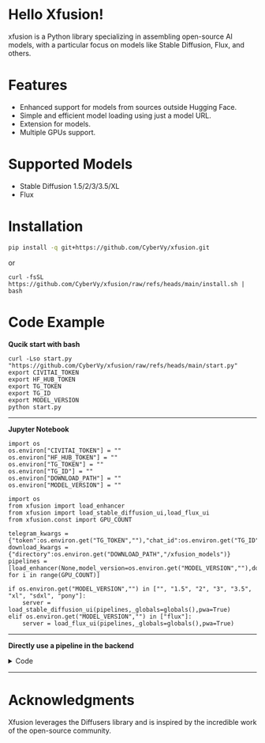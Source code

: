 # Hello Xfusion!
xfusion is a Python library specializing in assembling open-source AI models, with a particular focus on models like Stable Diffusion, Flux, and others.

# Features
- Enhanced support for models from sources outside Hugging Face.
- Simple and efficient model loading using just a model URL.
- Extension for models.
- Multiple GPUs support.

# Supported Models
- Stable Diffusion 1.5/2/3/3.5/XL
- Flux

# Installation
```bash
pip install -q git+https://github.com/CyberVy/xfusion.git
```
or
```
curl -fsSL https://github.com/CyberVy/xfusion/raw/refs/heads/main/install.sh | bash
```
# Code Example

**Qucik start with bash**
```
curl -Lso start.py "https://github.com/CyberVy/xfusion/raw/refs/heads/main/start.py"
export CIVITAI_TOKEN
export HF_HUB_TOKEN
export TG_TOKEN
export TG_ID
export MODEL_VERSION
python start.py
```
---
**Jupyter Notebook**
```python3
import os
os.environ["CIVITAI_TOKEN"] = ""
os.environ["HF_HUB_TOKEN"] = ""
os.environ["TG_TOKEN"] = ""
os.environ["TG_ID"] = ""
os.environ["DOWNLOAD_PATH"] = ""
os.environ["MODEL_VERSION"] = ""
```

```python3
import os
from xfusion import load_enhancer
from xfusion import load_stable_diffusion_ui,load_flux_ui
from xfusion.const import GPU_COUNT

telegram_kwargs = {"token":os.environ.get("TG_TOKEN",""),"chat_id":os.environ.get("TG_ID","")}
download_kwargs = {"directory":os.environ.get("DOWNLOAD_PATH","/xfusion_models")}
pipelines = [load_enhancer(None,model_version=os.environ.get("MODEL_VERSION",""),download_kwargs=download_kwargs,telegram_kwargs=telegram_kwargs) for i in range(GPU_COUNT)]

if os.environ.get("MODEL_VERSION","") in ["", "1.5", "2", "3", "3.5", "xl", "sdxl", "pony"]:
    server = load_stable_diffusion_ui(pipelines,_globals=globals(),pwa=True)
elif os.environ.get("MODEL_VERSION","") in ["flux"]:
    server = load_flux_ui(pipelines,_globals=globals(),pwa=True)
```

---
**Directly use a pipeline in the backend**
<details>
<summary>Code</summary>

```python
from xfusion.enhancement import load_enhancer
import torch

telegram_kwargs = {"token":"","chat_id":""}
download_kwargs = {"directory":"./xfusion_models"}

model = "https://civitai.com/api/download/models/646523?type=Model&format=SafeTensor&size=pruned&fp=fp16"
pipeline = load_enhancer(model,model_version="xl", download_kwargs=download_kwargs, telegram_kwargs=telegram_kwargs).to("cuda")

prompt = """
young white woman with dramatic makeup resembling a melted clown, deep black smokey eyes, smeared red lipstick, and white face paint streaks, wet hair falling over shoulders, dark and intense aesthetic, fashion editorial style, aged around 20 years, inspired by rick genest's zombie boy look, best quality
"""
negative_prompt = """
bad hands, malformed limbs, malformed fingers, bad anatomy, fat fingers, ugly, unreal, cgi, airbrushed, watermark, low resolution
"""

num_inference_steps = 30
guidance_scale = 2
clip_skip = 0

seed = 13743883683399229202

width = None
height = None

images = pipeline(prompt=prompt,negative_prompt=negative_prompt,generator=torch.Generator(pipeline.device).manual_seed(seed),width=width,height=height,num_inference_steps=num_inference_steps,guidance_scale=guidance_scale,clip_skip=clip_skip).images
```
</details>

---
# Acknowledgments
Xfusion leverages the Diffusers library and is inspired by the incredible work of the open-source community.






